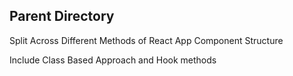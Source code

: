 ## Parent Directory

Split Across Different Methods of React App Component Structure

Include Class Based Approach and Hook methods
